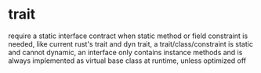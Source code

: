# trait

require a static interface contract when static method or field constraint is needed, like current rust's trait and dyn trait, 
a trait/class/constraint is static and cannot dynamic, an interface only contains instance methods and is always implemented as virtual base class at runtime, unless optimized off
